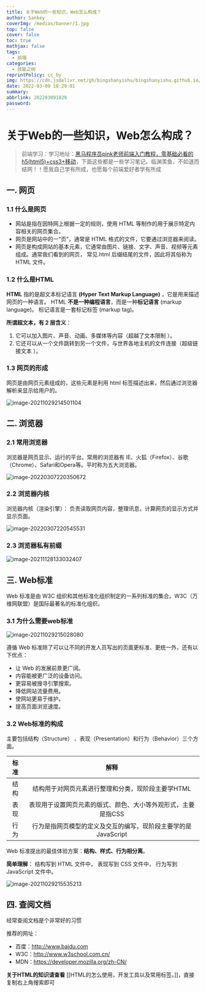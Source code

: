 ```yaml
---
title: 关于Web的一些知识，Web怎么构成？
author: Sankey
coverImg: /medias/banner/1.jpg
top: false
cover: false
toc: true
mathjax: false
tags:
  - 前端
categories:
  - 技能之树
reprintPolicy: cc_by
img: https://cdn.jsdelivr.net/gh/bingshanyishu/bingshanyishu.github.io/medias/posts/6.jpg
date: 2022-03-09 18:29:01
summary:
abbrlink: 202203091829
password:
---
```




# 关于Web的一些知识，Web怎么构成？



> 前端学习：学习地址：[黑马程序员pink老师前端入门教程，零基础必看的h5(html5)+css3+移动](https://www.bilibili.com/video/BV14J4114768?from=search&seid=8917517766284511711)，下面这些都是一些学习笔记。临渊羡鱼，不如退而结网！！愿我自己学有所成，也愿每个前端爱好者学有所成



## 一. 网页

### 1.1 什么是网页

- 网站是指在因特网上根据一定的规则，使用 HTML 等制作的用于展示特定内容相关的网页集合。
- 网页是网站中的一“页”，通常是 HTML 格式的文件，它要通过浏览器来阅读。
- 网页是构成网站的基本元素，它通常由图片、链接、文字、声音、视频等元素组成。通常我们看到的网页， 常见.html 后缀结尾的文件，因此将其俗称为 HTML 文件。



### 1.2 什么是HTML

**HTML** 指的是超文本标记语言 **(Hyper Text Markup Language)** ，它是用来描述网页的一种语言。 HTML **不是一种编程语言**，而是一种**标记语言** (markup language)。 标记语言是一套标记标签 (markup tag)。

**所谓超文本，有 2 层含义**： 

1. 它可以加入图片、声音、动画、多媒体等内容（超越了文本限制 ）。
2. 它还可以从一个文件跳转到另一个文件，与世界各地主机的文件连接（超级链接文本 ）。



### 1.3 网页的形成

网页是由网页元素组成的，这些元素是利用 html 标签描述出来，然后通过浏览器解析来显示给用户的。

![image-20211029214501104](https://img-blog.csdnimg.cn/img_convert/9c41b54081791ca2fb6f75c9f0a6ef61.png)

## 二. 浏览器

### 2.1 常用浏览器

浏览器是网页显示、运行的平台。常用的浏览器有 IE、火狐（Firefox）、谷歌（Chrome）、Safari和Opera等。平时称为五大浏览器。

![image-20220307220350672](https://img-blog.csdnimg.cn/img_convert/fb81b6ec8775f8b1fd6a6234fd1ce2f6.png)



### 2.2 浏览器内核

浏览器内核（渲染引擎）： 负责读取网页内容，整理讯息，计算网页的显示方式并显示页面。

![image-20220307220545531](https://img-blog.csdnimg.cn/img_convert/779e9eac0a44e6056d7bad189811b442.png)



### 2.3 浏览器私有前缀
![image-20211128133032407](https://img-blog.csdnimg.cn/img_convert/87d249a3890e3edacfa05f81ff82a7f9.png)

## 三. Web标准

Web 标准是由 W3C 组织和其他标准化组织制定的一系列标准的集合。W3C（万维网联盟）是国际最著名的标准化组织。

### 3.1 为什么需要web标准 

![image-20211029215028080](https://img-blog.csdnimg.cn/img_convert/4ff89326e2643bdc987a915235c7ddd9.png)

遵循 Web 标准除了可以让不同的开发人员写出的页面更标准、更统一外，还有以下优点： 

- 让 Web 的发展前景更广阔。
- 内容能被更广泛的设备访问。 
- 更容易被搜寻引擎搜索。 
- 降低网站流量费用。 
- 使网站更易于维护。
- 提高页面浏览速度。





### 3.2 Web标准的构成

主要包括结构（Structure） 、表现（Presentation）和行为（Behavior）三个方面。

| 标准 |                             解释                             |
| :--: | :----------------------------------------------------------: |
| 结构 |      结构用于对网页元素进行整理和分类，现阶段主要学HTML      |
| 表现 | 表现用于设置网页元素的版式、颜色、大小等外观形式，主要是指CSS |
| 行为 | 行为是指网页模型的定义及交互的编写，现阶段主要学的是JavaScript |



Web 标准提出的最佳体验方案：**结构、样式、行为相分离**。

 **简单理解**： 结构写到 HTML 文件中， 表现写到 CSS 文件中， 行为写到 JavaScript 文件中。

![image-20211029215535213](https://img-blog.csdnimg.cn/img_convert/913ad3af54b827ed827e0a664621d25d.png)



## 四. 查阅文档

经常查阅文档是个非常好的习惯

推荐的网址：

- 百度：http://www.baidu.com
- W3C：http://www.w3school.com.cn/
- MDN：https://developer.mozilla.org/zh-CN/


**关于HTML的知识请查看**
[[HTML的怎么使用，开发工具以及常用标签。]]，直接复制右上角搜索即可